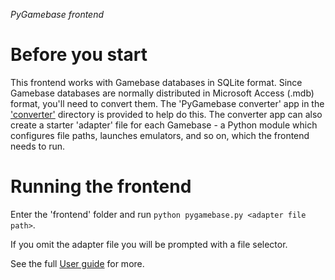 _PyGamebase frontend_


# Before you start

This frontend works with Gamebase databases in SQLite format. Since Gamebase databases are normally distributed in Microsoft Access (.mdb) format, you'll need to convert them. The 'PyGamebase converter' app in the ['converter'](../converter) directory is provided to help do this. The converter app can also create a starter 'adapter' file for each Gamebase - a Python module which configures file paths, launches emulators, and so on, which the frontend needs to run.

# Running the frontend

Enter the 'frontend' folder and run `python pygamebase.py <adapter file path>`.

If you omit the adapter file you will be prompted with a file selector.

See the full [User guide](http://htmlpreview.github.io/?https://github.com/dnlopez/PyGamebase/blob/master/frontend/docs/user_guide.html) for more.
